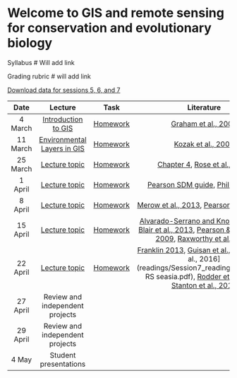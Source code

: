 # Welcome to GIS and remote sensing for conservation and evolutionary biology

Syllabus # Will add link

Grading rubric  # will add link

[Download data for sessions 5, 6, and 7](https://github.com/Pgalante/RGGS_GIS/raw/master/data/sessionData.zip)

| Date    | Lecture | Task | Literature |
|:-------:|:-------:|:----:|:-------:|
| 4 March | [Introduction to GIS]() | [Homework]() | [Graham et al., 2004](readings/Session1_readings/Graham_etal2004.pdf) |
| 11 March | [Environmental Layers in GIS]() | [Homework]() | [Kozak et al., 2008](readings/Session2_readings/Kozak_etal2008.pdf) |
| 25 March | [Lecture topic]() | [Homework]() | [Chapter 4](readings/Session3_readings/Chapter4.pdf), [Rose et al., 2014](readings/Session3_readings/ROSE_et_al-2014-Conservation_Biology.pdf) |
| 1 April |  [Lecture topic]() | [Homework]() | [Pearson SDM guide](readings/Session4_readings/Pearson_SDMGuide.pdf), [Phillips 2006](readings/Session4_readings/Phillips_EcMod_2006.pdf) |
| 8 April | [Lecture topic]() | [Homework]() | [Merow et al., 2013](readings/Session5_readings/Merow_etal2013_Maxent.pdf), [Pearson et al., 2007](readings/Session5_readings/Pearson_etal2007.pdf) |
| 15 April | [Lecture topic]() | [Homework]() | [Alvarado-Serrano and Knowles, 2013](readings/Session6_readings/Alvarado-Serrano&Knowles2013_phylogeographyENMs.pdf), [Blair et al., 2013](readings/Session6_readings/Blair_etal2013_jeb12179.pdf), [Pearson & Raxworthy, 2009](readings/Session6_readings/Pearson&Raxworthy2009endemism.pdf), [Raxworthy et al., 2007](readings/Session6_readings/Raxworthy_etal2007.pdf) |
| 22 April | [Lecture topic]() | [Homework]() | [Franklin 2013](readings/Session7_readings/Franklin2013_conservation_biogeography_review.pdf), [Guisan et al., 2013](readings/Session7_readings/Guisan_etal2013_sdms&conservation.pdf), [Li et al., 2016](readings/Session7_readings/Li_Hughes RS seasia.pdf), [Rodder et al., 2016](readings/Session7_readings/Rodder_et_al_2016.pdf), [Stanton et al., 2015](readings/Session7_readings/Stanton_et_al-2015-Global_Change_Biology.pdf) |
| 27 April | Review and independent projects |
| 29 April | Review and independent projects |
| 4 May | Student presentations |